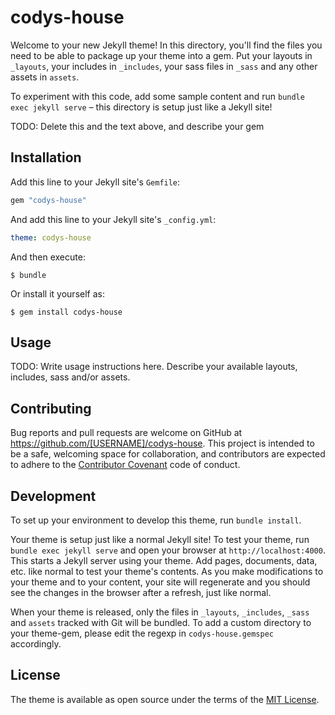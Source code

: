 # codys-house

Welcome to your new Jekyll theme! In this directory, you'll find the files you need to be able to package up your theme into a gem. Put your layouts in `_layouts`, your includes in `_includes`, your sass files in `_sass` and any other assets in `assets`.

To experiment with this code, add some sample content and run `bundle exec jekyll serve` – this directory is setup just like a Jekyll site!

TODO: Delete this and the text above, and describe your gem

## Installation

Add this line to your Jekyll site's `Gemfile`:

```ruby
gem "codys-house"
```

And add this line to your Jekyll site's `_config.yml`:

```yaml
theme: codys-house
```

And then execute:

    $ bundle

Or install it yourself as:

    $ gem install codys-house

## Usage

TODO: Write usage instructions here. Describe your available layouts, includes, sass and/or assets.

## Contributing

Bug reports and pull requests are welcome on GitHub at https://github.com/[USERNAME]/codys-house. This project is intended to be a safe, welcoming space for collaboration, and contributors are expected to adhere to the [Contributor Covenant](https://www.contributor-covenant.org/) code of conduct.

## Development

To set up your environment to develop this theme, run `bundle install`.

Your theme is setup just like a normal Jekyll site! To test your theme, run `bundle exec jekyll serve` and open your browser at `http://localhost:4000`. This starts a Jekyll server using your theme. Add pages, documents, data, etc. like normal to test your theme's contents. As you make modifications to your theme and to your content, your site will regenerate and you should see the changes in the browser after a refresh, just like normal.

When your theme is released, only the files in `_layouts`, `_includes`, `_sass` and `assets` tracked with Git will be bundled.
To add a custom directory to your theme-gem, please edit the regexp in `codys-house.gemspec` accordingly.

## License

The theme is available as open source under the terms of the [MIT License](https://opensource.org/licenses/MIT).
